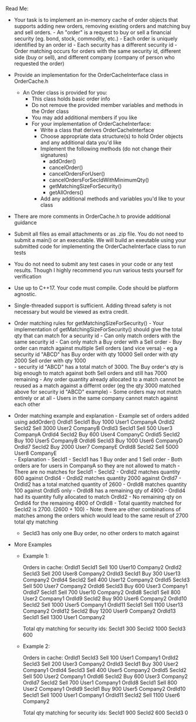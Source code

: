 Read Me:
 
  - Your task is to implement an in-memory cache of order objects that supports 
    adding new orders, removing existing orders and matching buy and sell orders. 
		- An "order" is a request to buy or sell a financial security (eg. bond, stock, 
		  commodity, etc.)
		- Each order is uniquely identified by an order id
		- Each security has a different security id 
		- Order matching occurs for orders with the same security id, different side (buy or sell),
		  and different company (company of person who requested the order)
 
  - Provide an implementation for the OrderCacheInterface class in OrderCache.h 
    - An Order class is provided for you:
       - This class holds basic order info
       - Do not remove the provided member variables and methods in the Order class
       - You may add additional members if you like
       - For your implementation of OrderCacheInterface:
            - Write a class that derives OrderCacheInterface
            - Choose appropriate data structure(s) to hold Order objects and any additional data you'd like            
            - Implement the following methods (do not change their signatures)
                - addOrder()
                - cancelOrder()
                - cancelOrdersForUser()
                - cancelOrdersForSecIdWithMinimumQty()
			    - getMatchingSizeForSecurity()
                - getAllOrders()
            - Add any additional methods and variables you'd like to your class
            
  - There are more comments in OrderCache.h to provide additional guidance

  - Submit all files as email attachments or as .zip file. You do not need to submit 
    a main() or an executable. We will build an exeutable using your submitted 
    code for implementing the OrderCacheInterface class to run tests  

  - You do not need to submit any test cases in your code or any test results. Though 
    I highly recommend you run various tests yourself for verification    

  - Use up to C++17. Your code must compile. Code should be platform agnostic.

  - Single-threaded support is sufficient. Adding thread safety is not necessary but
    would be viewed as extra credit.  
  
  - Order matching rules for getMatchingSizeForSecurity()
        - Your implementation of getMatchingSizeForSecurity() should give the total qty that can match for a security id
        - Can only match orders with the same security id
        - Can only match a Buy order with a Sell order
        - Buy order can match against multiple Sell orders (and vice versa)
            - eg a security id "ABCD" has 
                Buy  order with qty 10000
                Sell order with qty  2000
                Sell order with qty  1000               
            - security id "ABCD" has a total match of 3000. The Buy order's qty is big enough
              to match against both Sell orders and still has 7000 remaining
        - Any order quantity already allocated to a match cannot be reused as a match 
          against a differnt order (eg the qty 3000 matched above for security id "ABCD" example)
        - Some orders may not match entirely or at all 
        - Users in the same company cannot match against each other
   
   
  - Order matching example and explanation
        - Example set of orders added using addOrder()
            OrdId1 SecId1 Buy  1000 User1 CompanyA
            OrdId2 SecId2 Sell 3000 User2 CompanyB
            OrdId3 SecId1 Sell  500 User3 CompanyA
            OrdId4 SecId2 Buy   600 User4 CompanyC
            OrdId5 SecId2 Buy   100 User5 CompanyB
            OrdId6 SecId3 Buy  1000 User6 CompanyD
            OrdId7 SecId2 Buy  2000 User7 CompanyE
            OrdId8 SecId2 Sell 5000 User8 CompanyE        
        - Explanation
            - SecId1
                - SecId1 has 1 Buy order and 1 Sell order
                - Both orders are for users in CompanyA so they are not allowed to match
                - There are no matches for SecId1
            - SecId2
                - OrdId2 matches quantity  600 against OrdId4 
                - OrdId2 matches quantity 2000 against OrdId7 
                - OrdId2 has a total matched quantity of 2600
                - OrdId8 matches quantity 100 against OrdId5 only
                    - OrdId8 has a remaining qty of 4900
                - OrdId4 had its quantity fully allocated to match OrdId2
                    - No remaining qty on OrdId4 for the remaining 4900 of OrdId8
                - Total quantity matched for SecId2 is 2700.  (2600 + 100) 
                - Note: there are other combinations of matches among the orders which
                  would lead to the same result of 2700 total qty matching
       - SecId3 has only one Buy order, no other orders to match against


  - More Examples

    - Example 1:

        Orders in cache:
            OrdId1 SecId1 Sell 100 User10 Company2
            OrdId2 SecId3 Sell 200 User8 Company2
            OrdId3 SecId1 Buy 300 User13 Company2
            OrdId4 SecId2 Sell 400 User12 Company2
            OrdId5 SecId3 Sell 500 User7 Company2
            OrdId6 SecId3 Buy 600 User3 Company1
            OrdId7 SecId1 Sell 700 User10 Company2
            OrdId8 SecId1 Sell 800 User2 Company1
            OrdId9 SecId2 Buy 900 User6 Company2
            OrdId10 SecId2 Sell 1000 User5 Company1
            OrdId11 SecId1 Sell 1100 User13 Company2
            OrdId12 SecId2 Buy 1200 User9 Company2
            OrdId13 SecId1 Sell 1300 User1 Company2

        Total qty matching for security ids:
            SecId1 300
            SecId2 1000
            SecId3 600


    - Example 2:

        Orders in cache:
            OrdId1 SecId3 Sell 100 User1 Company1
            OrdId2 SecId3 Sell 200 User3 Company2
            OrdId3 SecId1 Buy 300 User2 Company1
            OrdId4 SecId3 Sell 400 User5 Company2
            OrdId5 SecId2 Sell 500 User2 Company1
            OrdId6 SecId2 Buy 600 User3 Company2
            OrdId7 SecId2 Sell 700 User1 Company1
            OrdId8 SecId1 Sell 800 User2 Company1
            OrdId9 SecId1 Buy 900 User5 Company2
            OrdId10 SecId1 Sell 1000 User1 Company1
            OrdId11 SecId2 Sell 1100 User6 Company2

        Total qty matching for security ids:
       SecId1 900
            SecId2 600
            SecId3 0


